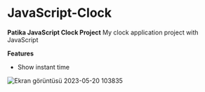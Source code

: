 # JavaScript-Clock
**Patika JavaScript Clock Project**
My clock application project with JavaScript

**Features**
* Show instant time

![Ekran görüntüsü 2023-05-20 103835](https://github.com/hemregur/JavaScript-Clock/assets/95082641/bfa911dd-8ea3-4c34-93f7-8aeea8d9e18a)

